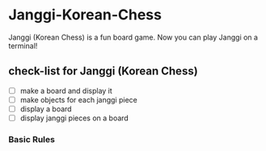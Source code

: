 # Janggi-Korean-Chess
Janggi (Korean Chess) is a fun board game. Now you can play Janggi on a terminal!

## check-list for Janggi (Korean Chess)
- [ ] make a board and display it 
- [ ] make objects for each janggi piece
- [ ] display a board
- [ ] display janggi pieces on a board

### Basic Rules
